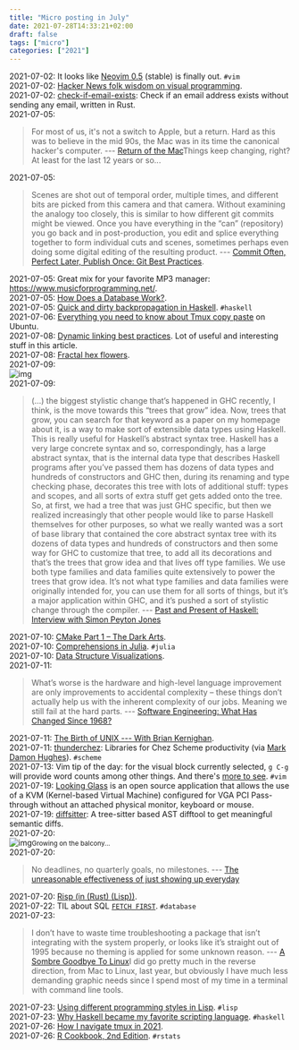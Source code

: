 ```yaml
---
title: "Micro posting in July"
date: 2021-07-28T14:33:21+02:00
draft: false
tags: ["micro"]
categories: ["2021"]
---
```


<a href="#" style="text-decoration: none;">2021-07-02</a>: It looks like [Neovim 0.5](https://github.com/neovim/neovim/releases/tag/v0.5.0) (stable) is finally out. `#vim`<br>
<a href="#" style="text-decoration: none;">2021-07-02</a>: [Hacker News folk wisdom on visual programming](https://drossbucket.com/2021/06/30/hacker-news-folk-wisdom-on-visual-programming/).<br>
<a href="#" style="text-decoration: none;">2021-07-02</a>: [check-if-email-exists](https://github.com/reacherhq/check-if-email-exists): Check if an email address exists without sending any email, written in Rust.<br>
<a href="#" style="text-decoration: none;">2021-07-05</a>:

> For most of us, it's not a switch to Apple, but a return. Hard as this was to believe in the mid 90s, the Mac was in its time the canonical hacker's computer. --- [Return of the Mac](http://paulgraham.com/mac.html)Things keep changing, right? At least for the last 12 years or so...<br>

<a href="#" style="text-decoration: none;">2021-07-05</a>:

> Scenes are shot out of temporal order, multiple times, and different bits are picked from this camera and that camera. Without examining the analogy too closely, this is similar to how different git commits might be viewed. Once you have everything in the “can” (repository) you go back and in post-production, you edit and splice everything together to form individual cuts and scenes, sometimes perhaps even doing some digital editing of the resulting product. --- [Commit Often, Perfect Later, Publish Once: Git Best Practices](https://sethrobertson.github.io/GitBestPractices/).<br>

<a href="#" style="text-decoration: none;">2021-07-05</a>: Great mix for your favorite MP3 manager: <https://www.musicforprogramming.net/>.<br>
<a href="#" style="text-decoration: none;">2021-07-05</a>: [How Does a Database Work?](https://cstack.github.io/db_tutorial/).<br>
<a href="#" style="text-decoration: none;">2021-07-05</a>: [Quick and dirty backpropagation in Haskell](https://mazzo.li/posts/haskell-backprop-short.html). `#haskell`<br>
<a href="#" style="text-decoration: none;">2021-07-06</a>: [Everything you need to know about Tmux copy paste](https://www.rushiagr.com/blog/2016/06/16/everything-you-need-to-know-about-tmux-copy-pasting-ubuntu/) on Ubuntu.<br>
<a href="#" style="text-decoration: none;">2021-07-08</a>: [Dynamic linking best practices](https://begriffs.com/posts/2021-07-04-shared-libraries.html). Lot of useful and interesting stuff in this article.<br>
<a href="#" style="text-decoration: none;">2021-07-08</a>: [Fractal hex flowers](https://observablehq.com/@ploeh/fractal-hex-flowers).<br>
<a href="#" style="text-decoration: none;">2021-07-09</a>: <br>![img](/img/64690662794__3D1A59D9-B1AF-4BB0-8CC1-09B4BEC63588.JPG)<br>
<a href="#" style="text-decoration: none;">2021-07-09</a>:

> (...) the biggest stylistic change that’s happened in GHC recently, I think, is the move towards this “trees that grow” idea. Now, trees that grow, you can search for that keyword as a paper on my homepage about it, is a way to make sort of extensible data types using Haskell. This is really useful for Haskell’s abstract syntax tree. Haskell has a very large concrete syntax and so, correspondingly, has a large abstract syntax, that is the internal data type that describes Haskell programs after you’ve passed them has dozens of data types and hundreds of constructors and GHC then, during its renaming and type checking phase, decorates this tree with lots of additional stuff: types and scopes, and all sorts of extra stuff get gets added onto the tree. So, at first, we had a tree that was just GHC specific, but then we realized increasingly that other people would like to parse Haskell themselves for other purposes, so what we really wanted was a sort of base library that contained the core abstract syntax tree with its dozens of data types and hundreds of constructors and then some way for GHC to customize that tree, to add all its decorations and that’s the trees that grow idea and that lives off type families. We use both type families and data families quite extensively to power the trees that grow idea. It’s not what type families and data families were originally intended for, you can use them for all sorts of things, but it’s a major application within GHC, and it’s pushed a sort of stylistic change through the compiler. --- [Past and Present of Haskell: Interview with Simon Peyton Jones](https://serokell.io/blog/past-and-present-of-haskell)<br>

<a href="#" style="text-decoration: none;">2021-07-10</a>: [CMake Part 1 – The Dark Arts](https://blog.feabhas.com/2021/07/cmake-part-1-the-dark-arts/?utm_source=pocket_mylist).<br>
<a href="#" style="text-decoration: none;">2021-07-10</a>: [Comprehensions in Julia](https://blog.lojic.com/2020/12/26/comprehensions-in-julia.html). `#julia`<br>
<a href="#" style="text-decoration: none;">2021-07-10</a>: [Data Structure Visualizations](https://www.cs.usfca.edu/~galles/visualization/Algorithms.html).<br>
<a href="#" style="text-decoration: none;">2021-07-11</a>:

> What’s worse is the hardware and high-level language improvement are only improvements to accidental complexity – these things don’t actually help us with the inherent complexity of our jobs. Meaning we still fail at the hard parts. --- [Software Engineering: What Has Changed Since 1968?](https://two-wrongs.com/software-engineering-what-has-changed-since-1968)<br>

<a href="#" style="text-decoration: none;">2021-07-11</a>: [The Birth of UNIX --- With Brian Kernighan](https://corecursive.com/brian-kernighan-unix-bell-labs1/).<br>
<a href="#" style="text-decoration: none;">2021-07-11</a>: [thunderchez](https://pizzahack.eu/fossil/thunderchez/home): Libraries for Chez Scheme productivity (via [Mark Damon Hughes](https://mdhughes.tech/2021/07/04/script-the-scheme-repl-with-expect/)). `#scheme`<br>
<a href="#" style="text-decoration: none;">2021-07-13</a>: Vim tip of the day: for the visual block currently selected, `g C-g` will provide word counts among other things. And there's [more to see](https://vim.fandom.com/wiki/Word_count). `#vim`<br>
<a href="#" style="text-decoration: none;">2021-07-19</a>: [Looking Glass](https://looking-glass.io/) is an open source application that allows the use of a KVM (Kernel-based Virtual Machine) configured for VGA PCI Pass-through without an attached physical monitor, keyboard or mouse.<br>
<a href="#" style="text-decoration: none;">2021-07-19</a>: [diffsitter](https://github.com/afnanenayet/diffsitter): A tree-sitter based AST difftool to get meaningful semantic diffs.<br>
<a href="#" style="text-decoration: none;">2021-07-20</a>: <br>![img](/img/IMG_1602.JPG)<small>Growing on the balcony...</small><br>
<a href="#" style="text-decoration: none;">2021-07-20</a>:

> No deadlines, no quarterly goals, no milestones. --- [The unreasonable effectiveness of just showing up everyday](https://typesense.org/blog/the-unreasonable-effectiveness-of-just-showing-up-everyday/?utm_source=pocket_mylist)<br>

<a href="#" style="text-decoration: none;">2021-07-20</a>: [Risp (in (Rust) (Lisp))](https://stopa.io/post/222).<br>
<a href="#" style="text-decoration: none;">2021-07-22</a>: TIL about SQL [`FETCH FIRST`](https://rubenerd.com/sql-limit-versus-fetch-first-rows/). `#database`<br>
<a href="#" style="text-decoration: none;">2021-07-23</a>:

> I don’t have to waste time troubleshooting a package that isn’t integrating with the system properly, or looks like it’s straight out of 1995 because no theming is applied for some unknown reason. --- [A Sombre Goodbye To Linux](https://kevq.uk/a-sombre-goodbye-to-linux/)I did go pretty much in the reverse direction, from Mac to Linux, last year, but obviously I have much less demanding graphic needs since I spend most of my time in a terminal with command line tools.<br>

<a href="#" style="text-decoration: none;">2021-07-23</a>: [Using different programming styles in Lisp](http://www.lispology.com/show?3G0S). `#lisp`<br>
<a href="#" style="text-decoration: none;">2021-07-23</a>: [Why Haskell became my favorite scripting language](https://zignar.net/2021/07/09/why-haskell-became-my-favorite-scripting-language/). `#haskell`<br>
<a href="#" style="text-decoration: none;">2021-07-26</a>: [How I navigate tmux in 2021](https://waylonwalker.com/tmux-nav-2021/).<br>
<a href="#" style="text-decoration: none;">2021-07-26</a>: [R Cookbook, 2nd Edition](https://rc2e.com/). `#rstats`<br>
